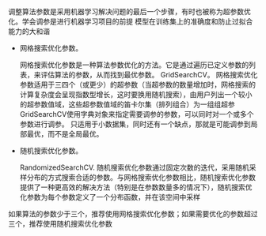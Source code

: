 
调整算法参数是采用机器学习解决问题的最后一个步骤，有时也被称为超参数优化。学会调参是进行机器学习项目的前提
模型在训练集上的准确度和防止过拟合能力的大和谐

- 网格搜索优化参数。
    
    网格搜索优化参数是一种算法参数优化的方法。它是通过遍历已定义参数的列表，来评估算法的参数，从而找到最优参数。
    GridSearchCV。
    网格搜索优化参数适用于三四个（或更少）的超参数（当超参数的数量增加时，网格搜索的计算复杂度会呈现指数型增长，这时要换用随机搜索），由用户列出一个较小的超参数值域，这些超参数值域的笛卡尔集（排列组合）为一组组超参
    GridSearchCV使用字典对象来指定需要调参的参数，可以同时对一个或多个参数进行调参。
    只适用于小数据集，同时还有一个缺点，那就是可能调参到局部最优，而不是全局最优。
- 随机搜索优化参数。

    RandomizedSearchCV.
    随机搜索优化参数通过固定次数的迭代，采用随机采样分布的方式搜索合适的参数。与网格搜索优化参数相比，随机搜索优化参数提供了一种更高效的解决方法（特别是在参数数量多的情况下），随机搜索优化参数为每个参数定义了一个分布函数，并在该空间中采样
    
如果算法的参数少于三个，推荐使用网格搜索优化参数；如果需要优化的参数超过三个，推荐使用随机搜索优化参数    
